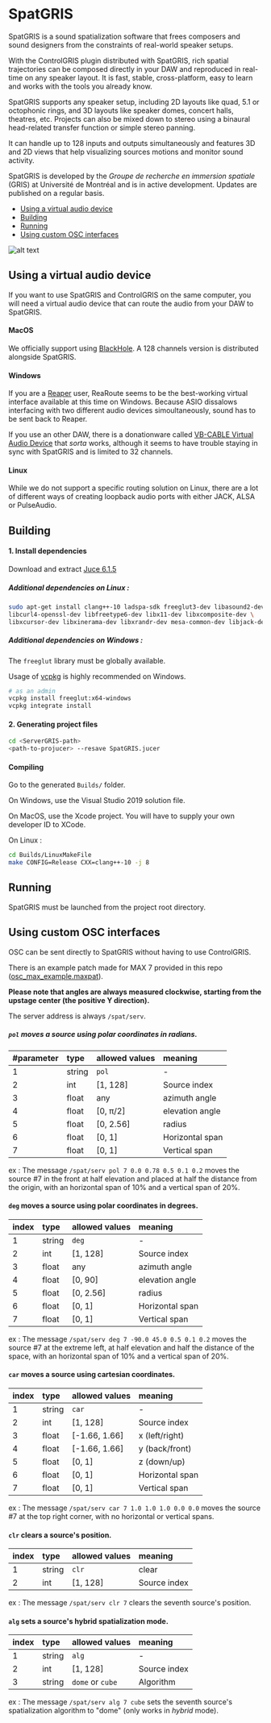 # SpatGRIS

SpatGRIS is a sound spatialization software that frees composers and sound designers from the constraints of real-world speaker setups.

With the ControlGRIS plugin distributed with SpatGRIS, rich spatial trajectories can be composed directly in your DAW and reproduced in real-time on any speaker layout. It is fast, stable, cross-platform, easy to learn and works with the tools you already know.

SpatGRIS supports any speaker setup, including 2D layouts like quad, 5.1 or octophonic rings, and 3D layouts like speaker domes, concert halls, theatres, etc. Projects can also be mixed down to stereo using a binaural head-related transfer function or simple stereo panning.

It can handle up to 128 inputs and outputs simultaneously and features 3D and 2D views that help visualizing sources motions and monitor sound activity.

SpatGRIS is developed by the _Groupe de recherche en immersion spatiale_ (GRIS) at Université de Montréal and is in active development. Updates are published on a regular basis.

- [Using a virtual audio device](#using-a-virtual-audio-device)
- [Building](#building)
- [Running](#running)
- [Using custom OSC interfaces](#using-custom-OSC-interfaces)

![alt text](https://samuelbeland.com/gris/spatGRIS_3.1.png "SpatGRIS")

## Using a virtual audio device

If you want to use SpatGRIS and ControlGRIS on the same computer, you will need a virtual audio device that can route the audio from your DAW to SpatGRIS.

#### MacOS

We officially support using [BlackHole](https://github.com/ExistentialAudio/BlackHole). A 128 channels version is distributed alongside SpatGRIS.

#### Windows

If you are a [Reaper](https://www.reaper.fm/) user, ReaRoute seems to be the best-working virtual interface available at this time on Windows. Because ASIO dissalows interfacing with two different audio devices simoultaneously, sound has to be sent back to Reaper.

If you use an other DAW, there is a donationware called [VB-CABLE Virtual Audio Device](https://vb-audio.com/Cable/) that _sorta_ works, although it seems to have trouble staying in sync with SpatGRIS and is limited to 32 channels.

#### Linux

While we do not support a specific routing solution on Linux, there are a lot of different ways of creating loopback audio ports with either JACK, ALSA or PulseAudio.

## Building

#### 1. Install dependencies

Download and extract [Juce 6.1.5](https://github.com/juce-framework/JUCE/releases/tag/6.1.5)

##### Additional dependencies on Linux :

```bash
sudo apt-get install clang++-10 ladspa-sdk freeglut3-dev libasound2-dev \
libcurl4-openssl-dev libfreetype6-dev libx11-dev libxcomposite-dev \
libxcursor-dev libxinerama-dev libxrandr-dev mesa-common-dev libjack-dev
```

##### Additional dependencies on Windows :

The `freeglut` library must be globally available.

Usage of [vcpkg](https://github.com/microsoft/vcpkg) is highly recommended on Windows.

```bash
# as an admin
vcpkg install freeglut:x64-windows
vcpkg integrate install
```

#### 2. Generating project files

```bash
cd <ServerGRIS-path>
<path-to-projucer> --resave SpatGRIS.jucer
```

#### Compiling

Go to the generated `Builds/` folder.

On Windows, use the Visual Studio 2019 solution file.

On MacOS, use the Xcode project. You will have to supply your own developer ID to XCode.

On Linux :

```bash
cd Builds/LinuxMakeFile
make CONFIG=Release CXX=clang++-10 -j 8
```

## Running

SpatGRIS must be launched from the project root directory.

## Using custom OSC interfaces

OSC can be sent directly to SpatGRIS without having to use ControlGRIS.

There is an example patch made for MAX 7 provided in this repo ([osc_max_example.maxpat](osc_max_example.maxpat)).

__Please note that angles are always measured clockwise, starting from the upstage center (the positive Y direction).__

The server address is always `/spat/serv`.

##### `pol` moves a source using polar coordinates in radians.

| #parameter | type   | allowed values | meaning         |
| :---       | :---   | :---           | :---            |
| 1          | string | `pol`          | -               |
| 2          | int    | [1, 128]       | Source index    |
| 3          | float  | any            | azimuth angle   |
| 4          | float  | [0, π/2]       | elevation angle |
| 5          | float  | [0, 2.56]      | radius          |
| 6          | float  | [0, 1]         | Horizontal span |
| 7          | float  | [0, 1]         | Vertical span   |

ex : The message `/spat/serv pol 7 0.0 0.78 0.5 0.1 0.2` moves the source #7 in the front at half elevation and placed at half the distance from the origin, with an horizontal span of 10% and a vertical span of 20%.

#### `deg` moves a source using polar coordinates in degrees.

| index | type   | allowed values | meaning         |
| :---  | :---   | :---           | :---            |
| 1     | string | `deg`          | -               |
| 2     | int    | [1, 128]       | Source index    |
| 3     | float  | any            | azimuth angle   |
| 4     | float  | [0, 90]        | elevation angle |
| 5     | float  | [0, 2.56]      | radius          |
| 6     | float  | [0, 1]         | Horizontal span |
| 7     | float  | [0, 1]         | Vertical span   |

ex : The message `/spat/serv deg 7 -90.0 45.0 0.5 0.1 0.2` moves the source #7 at the extreme left, at half elevation and half the distance of the space, with an horizontal span of 10% and a vertical span of 20%.

#### `car` moves a source using cartesian coordinates.

| index | type   | allowed values | meaning         |
| :---  | :---   | :---           | :---            |
| 1     | string | `car`          | -               |
| 2     | int    | [1, 128]       | Source index    |
| 3     | float  | [-1.66, 1.66]  | x (left/right)  |
| 4     | float  | [-1.66, 1.66]  | y (back/front)  |
| 5     | float  | [0, 1]         | z (down/up)     |
| 6     | float  | [0, 1]         | Horizontal span |
| 7     | float  | [0, 1]         | Vertical span   |

ex : The message `/spat/serv car 7 1.0 1.0 1.0 0.0 0.0` moves the source #7 at the top right corner, with no horizontal or vertical spans.

#### `clr` clears a source's position.

| index | type   | allowed values | meaning      |
| :---  | :---   | :---           | :---         |
| 1     | string |`clr`           | clear        |
| 2     | int    | [1, 128]       | Source index |

ex : The message `/spat/serv clr 7` clears the seventh source's position.

#### `alg` sets a source's hybrid spatialization mode.

| index | type   | allowed values   | meaning      |
| :---  | :---   | :---             | :---         |
| 1     | string | `alg`            | -            |
| 2     | int    | [1, 128]         | Source index |
| 3     | string | `dome` or `cube` | Algorithm    |

ex : The message `/spat/serv alg 7 cube` sets the seventh source's spatialization algorithm to "dome" (only works in _hybrid_ mode).
